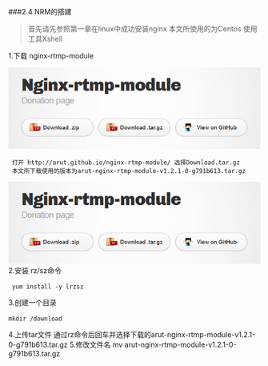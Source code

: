 ###2.4 NRM的搭建
>首先请先参照第一章在linux中成功安装nginx
本文所使用的为Centos
使用工具Xshell

1.下载 nginx-rtmp-module

![](/assets/微信截图_20180122115733.png)
```
 打开 http://arut.github.io/nginx-rtmp-module/ 选择Download.tar.gz
 本文所下载使用的版本为arut-nginx-rtmp-module-v1.2.1-0-g791b613.tar.gz
```

![](/assets/微信截图_20180122115733.png)
2.安装 rz/sz命令

``` 
 yum install -y lrzsz
```
  
3.创建一个目录

```
mkdir /download
```
4.上传tar文件
  通过rz命令后回车并选择下载的arut-nginx-rtmp-module-v1.2.1-0-g791b613.tar.gz
5.修改文件名
mv arut-nginx-rtmp-module-v1.2.1-0-g791b613.tar.gz


